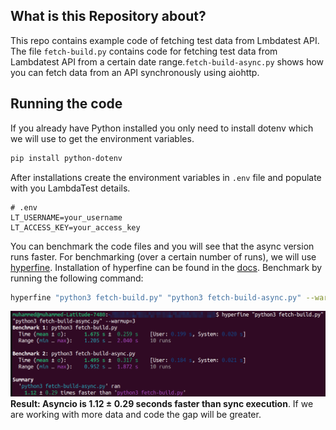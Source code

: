 ## What is this Repository about?
This repo contains example code of fetching test data from Lmbdatest API. The file `fetch-build.py` contains code for fetching test data from Lambdatest API from a certain date range.`fetch-build-async.py` shows how you can fetch data from an API synchronously using aiohttp.

## Running the code 
If you already have Python installed you only need to install dotenv which we will use to get the environment variables.
```bash
pip install python-dotenv
```
After installations create the environment variables in `.env` file and populate with you LambdaTest details.
```
# .env
LT_USERNAME=your_username
LT_ACCESS_KEY=your_access_key
```
You can benchmark the code files and you will see that the async version runs faster. For benchmarking (over a certain number of runs), we will use [hyperfine](https://github.com/sharkdp/hyperfine). Installation of hyperfine can be found in the [docs](https://github.com/sharkdp/hyperfine/blob/master/README.md#installation).
Benchmark by running the following command:
```bash
hyperfine "python3 fetch-build.py" "python3 fetch-build-async.py" --warmup=3
```

![benchmarking](2024-03-18_22-55.png)
**Result: Asyncio is 1.12 ± 0.29 seconds faster than sync execution**. If we are working with more data and code the gap will be greater.
